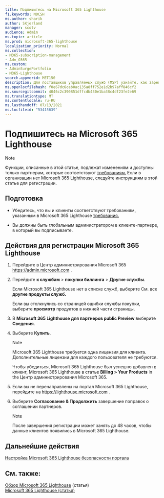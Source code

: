 ```yaml
---
title: Подпишитесь на Microsoft 365 Lighthouse
f1.keywords: NOCSH
ms.author: sharik
author: SKjerland
manager: scotv
audience: Admin
ms.topic: article
ms.prod: microsoft-365-lighthouse
localization_priority: Normal
ms.collection:
- M365-subscription-management
- Adm_O365
ms.custom:
- AdminSurgePortfolio
- M365-Lighthouse
search.appverid: MET150
description: Для поставщиков управляемых служб (MSP) узнайте, как зарегистрироваться на Microsoft 365 Lighthouse.
ms.openlocfilehash: f0e67dc6cab0ac135a8ff752e1d2b97aff846cf2
ms.sourcegitcommit: 4046c2c390851dffcdb430e1ba38c4df23fe2e69
ms.translationtype: MT
ms.contentlocale: ru-RU
ms.lasthandoff: 07/13/2021
ms.locfileid: "53415639"
---
```

# <a name="sign-up-for-microsoft-365-lighthouse"></a>Подпишитесь на Microsoft 365 Lighthouse

> [!NOTE]
> Функции, описанные в этой статье, подлежат изменениям и доступны только партнерам, которые соответствуют [требованиям.](m365-lighthouse-requirements.md) Если в организации нет Microsoft 365 Lighthouse, следуйте инструкциям в этой статье для регистрации.

## <a name="before-you-begin"></a>Подготовка

- Убедитесь, что вы и клиенты соответствуют требованиям, указанным в Microsoft 365 Lighthouse [требования.](m365-lighthouse-requirements.md)

- Вы должны быть глобальным администратором в клиенте-партнере, в который вы подписываете.

## <a name="steps-to-sign-up-for-microsoft-365-lighthouse"></a>Действия для регистрации Microsoft 365 Lighthouse

1. Перейдите в Центр администрирования Microsoft 365 <a href="https://go.microsoft.com/fwlink/p/?linkid=2024339" target="_blank">https://admin.microsoft.com</a> . 

1. Перейдите **к службам**  >  **покупки биллинга**  >  **Другие службы**.

    Если Microsoft 365 Lighthouse нет в списке служб, выберите См. все **другие продукты служб.**

    Если вы столкнулись со страницей ошибки службы покупки, выберите **просмотр** продуктов в нижней части страницы.

1. В **Microsoft 365 Lighthouse для партнеров public Preview** выберите **Сведения**. 

1. Выберите **Купить**.

    > [!NOTE]
    > Microsoft 365 Lighthouse требуется одна лицензия для клиента. Дополнительные лицензии для каждого пользователя не требуются. 

    Чтобы убедиться, Microsoft 365 Lighthouse был успешно добавлен в клиент, Microsoft 365 Lighthouse в статье **Billing > Your Products** in the Центр администрирования Microsoft 365.

1. Если вы не перенаправлены на портал Microsoft 365 Lighthouse, перейдите на <a href="https://lighthouse.microsoft.com" target="_blank">https://lighthouse.microsoft.com</a> .

1. Выберите **Согласование & Продолжить** завершение поправок о соглашении партнеров.

    > [!NOTE]
    > После завершения регистрации может занять до 48 часов, чтобы данные клиентов появились в Microsoft 365 Lighthouse.

## <a name="next-steps"></a>Дальнейшие действия

[Настройка Microsoft 365 Lighthouse безопасности портала](m365-lighthouse-configure-portal-security.md) 

## <a name="related-content"></a>См. также:

[Обзор Microsoft 365 Lighthouse](m365-lighthouse-overview.md) (статья)\
[Microsoft 365 Lighthouse (статья)](m365-lighthouse-faq.yml)